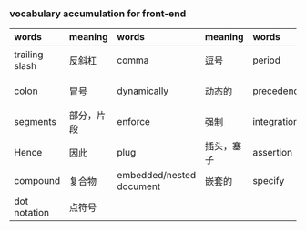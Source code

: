 ### vocabulary accumulation for front-end

words|meaning|words|meaning|words|meaning|words|meaning
|:-|:-|:-|:-|:-|:-|:-|:-|
trailing slash|反斜杠|comma|逗号|period|句号|Dash／hyphen|破折号／连字符
 colon|冒号|dynamically|动态的|precedence |优先|valid|有效的，合法的
segments|部分，片段|enforce|强制|integration|整合| navigation|导航
Hence|因此|plug|插头，塞子|assertion|断言|plain|平原，平的，普通
compound|复合物|embedded/nested document|嵌套的|specify| 指定|field|字段
dot notation |点符号
